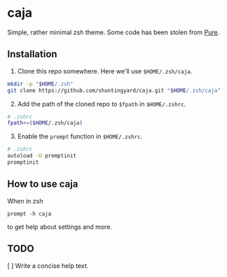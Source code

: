 # caja
Simple, rather minimal zsh theme. Some code has been stolen from [Pure](https://github.com/sindresorhus/pure).

## Installation
1. Clone this repo somewhere. Here we'll use `$HOME/.zsh/caja`.
```sh
mkdir -p "$HOME/.zsh"
git clone https://github.com/shuntingyard/caja.git "$HOME/.zsh/caja"
```

2. Add the path of the cloned repo to `$fpath` in `$HOME/.zshrc`.
```sh
# .zshrc
fpath+=($HOME/.zsh/caja)
```

3. Enable the `prompt` function in `$HOME/.zshrc`.
```sh
# .zshrc
autoload -U promptinit
promptinit
```

## How to use caja
When in zsh
```
prompt -h caja
```
to get help about settings and more.

## TODO
[ ] Write a concise help text.
